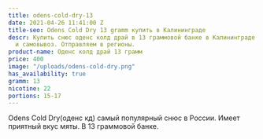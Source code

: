 ```yaml
---
title: odens-cold-dry-13
date: 2021-04-26 11:41:00 Z
title-seo: Odens Cold Dry 13 gramm купить в Калининграде
descr: Купить снюс оденс колд драй в 13 граммовой банке в Калининграде. Есть доставка
  и самовывоз. Отправляем в регионы.
product-name: Оденс колд драй 13 грамм
price: 400
image: "/uploads/odens-cold-dry.png"
has_availability: true
gramm: 13
nicotine: 22
portions: 15-17
---
```


Odens Cold Dry(оденс кд) самый популярный снюс в России. Имеет приятный вкус мяты. В 13 граммовой банке.